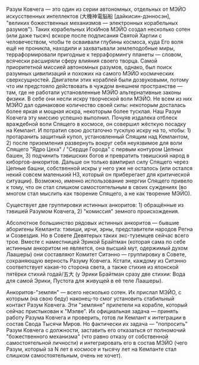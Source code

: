 Разум Ковчега — это один из серии автономных, отдельных от МЭЙО искусственных интеллектов (大機神電脳船 [дайкисин-дэнносэн], "великих божественных механизмов — электронных корабельных разумов"). Таких корабельных ИскИнов МЭЙО создал несколько сотен (или даже тысяч) вскоре после подписания Святой Хартии с человечеством, чтобы те осваивали глубины космоса, куда Его воля ещё не проникла, находили и захватывали землеподобные миры, терраформировали пригодные к терраформингу планеты — словом, всячески расширяли сферу влияния своего творца. Самой приоритетной миссией автономных разумов, однако, был поиск разумных цивилизаций и похожих на самого МЭЙО космических сверхсущностей. Двигатели этих кораблей были дозвуковыми, потому что им предстояло действовать в чуждом внешнем пространстве — там, где не работали установленные МЭЙО альтернативные законы физики. В себе они несли искру творческой воли МЭЙО. Не всем из них МЭЙО дал одинаковое количество своей силы: некоторым досталась более яркая и мощная искра, некоторым более тусклая.
Наш Разум Ковчега эту миссию успешно выполнил. Почуяв издалека отблеск враждебной воли Спящего в космосе, он совершил жёсткую посадку на Кемлант. И потратил свою достаточно тусклую искру на то, чтобы: 1) протаранить защитный купол, установленный Спящим над Кемлантом, 2) после приземления развернуть вокруг себя неуязвимое для воли Спящего "Ядро Цеха" / "Сердце Города" с первым контуром Цепных башен, 3) подчинить тэвишских богов и превратить тэвишский народ в киборгов-анкоритов. Дальше он только вампирил силу Спящего через Цепные башни, собственной искры у него уже не осталось (или остался некий совсем маленький НЗ, который он приберегает для критической ситуации). Возможно, именно использование энергии Спящего привело к тому, что он стал слишком самостоятельным в своих суждениях (во многом стал мыслить как творение Спящего, а не как творение МЭЙО).

Существует две группировки истинных анкоритов: 1) обращённые из тэвишей Разумом Ковчега, 2) "комиссия" земного происхождения.

Абсолютное большинство рядовых истинных анкоритов — бывшие аборигены Кемланта: тэвиши, ирчи, эрны, представители народов Регна и Созвездия. Но в Совете Девятерых таких экс-туземцев сейчас всего трое. Вместе с наместницей Эрикой Брайтман (которая сама по себе истинным анкоритом не является, она высший мут, одержимый духом Лаашеры) они составляют Комитет Ситэнно — группировку в Совете, сохраняющую верность Разуму Ковчега.
	Кстати, каждому из Ситэнно соответствует какая-то сторона света, а также стихия из японской пятёрки стихий годай/五大 (у Эрики Брайтман сразу две стихии: Вода для самой Эрики, Пустота для живущей в её теле Лаашеры).

Анкоритов-"землян" — всего несколько сотен. Их прислал МЭЙО, с которым (на свою беду) наконец-то смог установить стабильный контакт Разум Ковчега. Эти "земляне" прилетели на корабле, который сейчас пристыкован к "Мэлве". Их официальная задача — принять работу Разума Ковчега и проверить, готов ли Кемлант к интеграции в состав Свода Тысячи Миров. Но фактически их задача — "попросить" Разум Ковчега с должности, заставить его отказаться от полномочий "божественного механизма" (что равно отказу от собственной самостоятельной личности) и интегрировать его в состав МЭЙО (чего Разум, который за N лет в космосе и тысячу лет на Кемланте стал слишком самостоятельным, очень не хочет).
